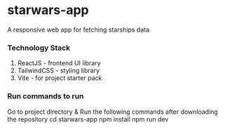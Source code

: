 # starwars-app
A responsive web app for fetching starships data

### Technology Stack
1. ReactJS - frontend UI library
2. TailwindCSS - styling library
3. Vite - for project starter pack

### Run commands to run
Go to project directory & Run the following commands after downloading the repository
cd starwars-app
npm install
npm run dev

